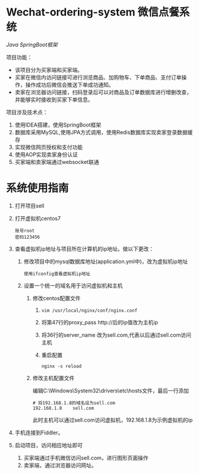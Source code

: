 # Wechat-ordering-system 微信点餐系统
*Java SpringBoot框架*

项目功能：

- 该项目分为买家端和买家端。
- 买家在微信内访问链接可进行浏览商品、加购物车、下单商品、支付订单操作，操作成功后微信会推送下单成功通知。
- 卖家在浏览器访问链接，扫码登录后可以对商品及订单数据库进行增删改查，并能够实时接收到买家下单信息。

项目涉及技术点：

1. 使用IDEA搭建，使用SpringBoot框架
2. 数据库采用MySQL,使用JPA方式调用，使用Redis数据库实现卖家登录数据缓存
3. 实现微信网页授权和支付功能
4. 使用AOP实现卖家身份认证
5. 买家端和卖家端通过websocket联通

# 系统使用指南

1. 打开项目sell

2. 打开虚拟机centos7

   ```
   账号root
   密码123456
   ```

3. 查看虚拟机ip地址与项目所在计算机的ip地址。做以下更改：

   1. 修改项目中的mysql数据库地址(application.yml中)，改为虚拟机ip地址

      ```
      使用ifconfig查看虚拟机ip地址
      ```

   2. 设置一个统一的域名用于访问虚拟机和主机

      1. 修改centos配置文件

         1. ```
            vim /usr/local/nginx/conf/nginx.conf
            ```

         2. 将第47行的proxy_pass http://后的ip值改为主机ip

         3. 将36行的server_name 改为sell.com,代表以后通过sell.com访问主机

         4. 重启配置

            ```
            nginx -s reload
            ```

      2. 修改主机配置文件

         编辑C:\Windows\System32\drivers\etc\hosts文件，最后一行添加

         ```
         # 将192.168.1.8的域名设为sell.com
         192.168.1.8	sell.com 
         ```

         此时主机可以通过sell.com访问虚拟机，192.168.1.8为示例虚拟机的ip

4. 手机连接到Fiddler。

5. 启动项目，访问相应地址即可

   1. 买家端通过手机微信访问sell.com，进行图形页面操作
   2. 卖家端，通过浏览器访问网址。
